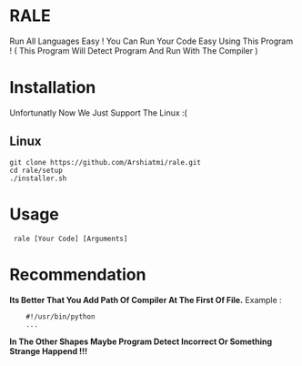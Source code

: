 # RALE
Run All Languages Easy ! You Can Run Your Code Easy Using This Program ! ( This Program Will Detect Program And Run With The Compiler )

# Installation
Unfortunatly Now We Just Support The Linux :(

## Linux
```
git clone https://github.com/Arshiatmi/rale.git
cd rale/setup
./installer.sh
```

# Usage
` rale [Your Code] [Arguments]`

# Recommendation
**Its Better That You Add Path Of Compiler At The First Of File.**
Example :
```
    #!/usr/bin/python
    ...
```
**In The Other Shapes Maybe Program Detect Incorrect Or Something Strange Happend !!!**
